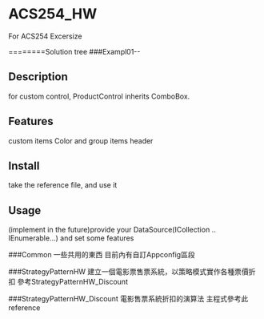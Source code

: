 # ACS254_HW
For ACS254 Excersize

========Solution tree
###Exampl01-- 
## Description
for custom control, ProductControl inherits ComboBox.
## Features
custom items Color and group items header
## Install
take the reference file, and use it
## Usage
(implement in the future)provide your DataSource(ICollection .. IEnumerable...) and set some features


###Common
一些共用的東西 目前內有自訂Appconfig區段

###StrategyPatternHW
建立一個電影票售票系統，以策略模式實作各種票價折扣 參考StrategyPatternHW_Discount

###StrategyPatternHW_Discount
電影售票系統折扣的演算法 主程式參考此reference

